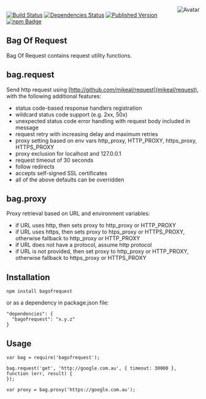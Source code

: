 <img align="right" src="https://raw.github.com/cliffano/bagofrequest/master/avatar.jpg" alt="Avatar"/>

[![Build Status](https://secure.travis-ci.org/cliffano/bagofrequest.png?branch=master)](http://travis-ci.org/cliffano/bagofrequest)
[![Dependencies Status](https://david-dm.org/cliffano/bagofrequest.png)](http://david-dm.org/cliffano/bagofrequest)
[![Published Version](https://badge.fury.io/js/bagofrequest.png)](http://badge.fury.io/js/bagofrequest)
<br/>
[![npm Badge](https://nodei.co/npm/bagofrequest.png)](http://npmjs.org/package/bagofrequest)

Bag Of Request
--------------
Bag Of Request contains request utility functions.

bag.request 
-----------

Send http request using [http://github.com/mikeal/request](mikeal/request), with the following additional features:

* status code-based response handlers registration
* wildcard status code support (e.g. 2xx, 50x)
* unexpected status code error handling with request body included in message
* request retry with increasing delay and maximum retries
* proxy setting based on env vars http_proxy, HTTP_PROXY, https_proxy, HTTPS_PROXY
* proxy exclusion for localhost and 127.0.0.1
* request timeout of 30 seconds
* follow redirects
* accepts self-signed SSL certificates
* all of the above defaults can be overridden

bag.proxy
---------

Proxy retrieval based on URL and environment variables:

* if URL uses http, then sets proxy to http_proxy or HTTP_PROXY
* if URL uses https, then sets proxy to htps_proxy or HTTPS_PROXY, otherwise fallback to http_proxy or HTTP_PROXY
* if URL does not have a protocol, assume http protocol
* if URL is not provided, then set proxy to http_proxy or HTTP_PROXY, otherwise fallback to https_proxy or HTTPS_PROXY

Installation
------------

    npm install bagofrequest

or as a dependency in package.json file:

    "dependencies": {
      "bagofrequest": "x.y.z"
    }

Usage
-----

    var bag = require('bagofrequest');

    bag.request('get', 'http://google.com.au', { timeout: 30000 }, function (err, result) {
    });

    var proxy = bag.proxy('https://google.com.au');
